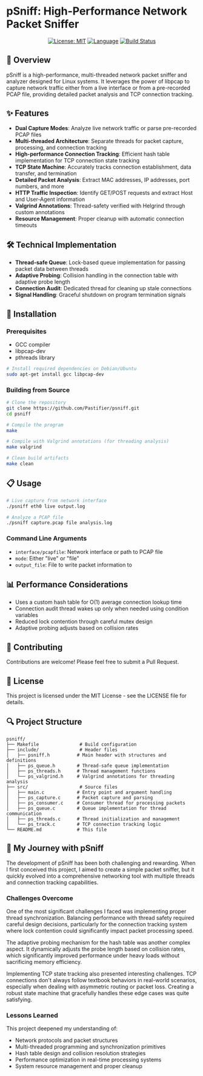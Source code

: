 # pSniff: High-Performance Network Packet Sniffer

<div align="center">

[![License: MIT](https://img.shields.io/badge/License-MIT-blue.svg)](https://opensource.org/licenses/MIT)
[![Language](https://img.shields.io/badge/Language-C-brightgreen.svg)](https://en.cppreference.com/w/c)
[![Build Status](https://img.shields.io/badge/build-passing-brightgreen.svg)]()

</div>

## 📖 Overview

pSniff is a high-performance, multi-threaded network packet sniffer and analyzer designed for Linux systems. It leverages the power of libpcap to capture network traffic either from a live interface or from a pre-recorded PCAP file, providing detailed packet analysis and TCP connection tracking.

## ✨ Features

- **Dual Capture Modes**: Analyze live network traffic or parse pre-recorded PCAP files
- **Multi-threaded Architecture**: Separate threads for packet capture, processing, and connection tracking
- **High-performance Connection Tracking**: Efficient hash table implementation for TCP connection state tracking
- **TCP State Machine**: Accurately tracks connection establishment, data transfer, and termination
- **Detailed Packet Analysis**: Extract MAC addresses, IP addresses, port numbers, and more
- **HTTP Traffic Inspection**: Identify GET/POST requests and extract Host and User-Agent information
- **Valgrind Annotations**: Thread-safety verified with Helgrind through custom annotations
- **Resource Management**: Proper cleanup with automatic connection timeouts

## 🛠️ Technical Implementation

- **Thread-safe Queue**: Lock-based queue implementation for passing packet data between threads
- **Adaptive Probing**: Collision handling in the connection table with adaptive probe length
- **Connection Audit**: Dedicated thread for cleaning up stale connections
- **Signal Handling**: Graceful shutdown on program termination signals

## 🚀 Installation

### Prerequisites

- GCC compiler
- libpcap-dev
- pthreads library

```bash
# Install required dependencies on Debian/Ubuntu
sudo apt-get install gcc libpcap-dev
```

### Building from Source

```bash
# Clone the repository
git clone https://github.com/Pastifier/psniff.git
cd psniff

# Compile the program
make

# Compile with Valgrind annotations (for threading analysis)
make valgrind

# Clean build artifacts
make clean
```

## 📋 Usage

```bash
# Live capture from network interface
./psniff eth0 live output.log

# Analyze a PCAP file
./psniff capture.pcap file analysis.log
```

### Command Line Arguments

- `interface/pcapfile`: Network interface or path to PCAP file
- `mode`: Either "live" or "file"
- `output_file`: File to write packet information to

## 📊 Performance Considerations

- Uses a custom hash table for O(1) average connection lookup time
- Connection audit thread wakes up only when needed using condition variables
- Reduced lock contention through careful mutex design
- Adaptive probing adjusts based on collision rates

## 📝 Contributing

Contributions are welcome! Please feel free to submit a Pull Request.

## 📄 License

This project is licensed under the MIT License - see the LICENSE file for details.

## 🔍 Project Structure

```
psniff/
├── Makefile               # Build configuration
├── include/               # Header files
│   ├── psniff.h          # Main header with structures and definitions
│   ├── ps_queue.h        # Thread-safe queue implementation
│   ├── ps_threads.h      # Thread management functions
│   └── ps_valgrind.h     # Valgrind annotations for threading analysis
├── src/                   # Source files
│   ├── main.c            # Entry point and argument handling
│   ├── ps_capture.c      # Packet capture and parsing
│   ├── ps_consumer.c     # Consumer thread for processing packets
│   ├── ps_queue.c        # Queue implementation for thread communication
│   ├── ps_threads.c      # Thread initialization and management
│   └── ps_track.c        # TCP connection tracking logic
└── README.md             # This file
```

## 🧠 My Journey with pSniff

The development of pSniff has been both challenging and rewarding. When I first conceived this project, I aimed to create a simple packet sniffer, but it quickly evolved into a comprehensive networking tool with multiple threads and connection tracking capabilities.

### Challenges Overcome

One of the most significant challenges I faced was implementing proper thread synchronization. Balancing performance with thread safety required careful design decisions, particularly for the connection tracking system where lock contention could significantly impact packet processing speed.

The adaptive probing mechanism for the hash table was another complex aspect. It dynamically adjusts the probe length based on collision rates, which significantly improved performance under heavy loads without sacrificing memory efficiency.

Implementing TCP state tracking also presented interesting challenges. TCP connections don't always follow textbook behaviors in real-world scenarios, especially when dealing with asymmetric routing or packet loss. Creating a robust state machine that gracefully handles these edge cases was quite satisfying.

### Lessons Learned

This project deepened my understanding of:

- Network protocols and packet structures
- Multi-threaded programming and synchronization primitives
- Hash table design and collision resolution strategies
- Performance optimization in real-time processing systems
- System resource management and proper cleanup
